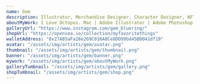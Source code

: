```yaml
---
name: Gem
description: Illustrator, Merchandise Designer, Character Designer, NFT Artist.
aboutMyWork: I Love Octopus. Mac | Adobe Illustrator | Adobe Photoshop | CLIP STUDIO
galleryUrl: "https://www.instagram.com/gem_bluering/"
shopUrl: "https://opensea.io/collection/myfavoritethings"
walletAddress: "0x27A85aFa28e269C016A8Ce8DD99bd45BD041df19"
avatar: "/assets/img/artists/gem/avatar.png"
thumbnail: "/assets/img/artists/gem/thumbnail.png"
banner: "/assets/img/artists/gem/banner.png"
mywork: "/assets/img/artists/gem/aboutMyWork.png"
galleryTumbnail: "/assets/img/artists/gem/gallery.png"
shopTumbnail: "/assets/img/artists/gem/shop.png"
---
```

